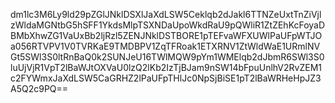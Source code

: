 dm1lc3M6Ly9ld29pZGlJNklDSXlJaXdLSW5Ceklqb2dJakl6TTNZeUxtTnZiVjlzWldaMGNtbG5hSFF1YkdsMlpTSXNDaUpoWkdRaU9pQWliR1ZtZEhKcFoyaDBMbXhwZG1VaUxBb2ljRzl5ZENJNklDSTBORE1pTEFvaWFXUWlPaUFpWTJOa056RTVPV1V0TVRKaE9TMDBPV1ZqTFRoak1ETXRNV1ZtWldWaE1URmlNVGt5SWl3S0ltRnBaQ0k2SUNJeU16TWlMQW9pYm1WMElqb2dJbmR6SWl3S0luUjVjR1VpT2lBaWJtOXVaU0lzQ2lKb2IzTjBJam9nSW14bFpuUnlhV2RvZEM1c2FYWmxJaXdLSW5CaGRHZ2lPaUFpTHlJc0NpSjBiSE1pT2lBaWRHeHpJZ3A5Q2c9PQ==
